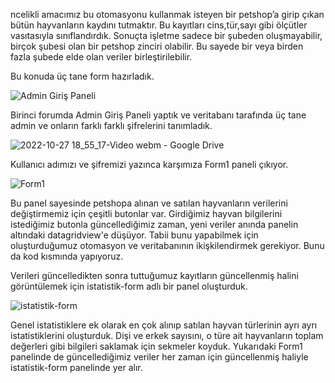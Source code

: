 ncelikli amacımız bu otomasyonu kullanmak isteyen bir petshop’a girip çıkan bütün hayvanların kaydını tutmaktır. Bu kayıtları cins,tür,sayı gibi ölçütler vasıtasıyla sınıflandırdık. Sonuçta işletme sadece bir şubeden oluşmayabilir, birçok şubesi olan bir petshop zinciri olabilir. Bu sayede bir veya birden fazla şubede elde olan veriler birleştirilebilir.

Bu konuda üç tane form hazırladık.

![Admin Giriş Paneli](https://user-images.githubusercontent.com/104498895/203740207-ea17279a-b8c7-4f46-962c-a1f5ac7b9e9a.png)

Birinci forumda Admin Giriş Paneli yaptık ve veritabanı tarafında üç tane admin ve onların farklı farklı şifrelerini tanımladık.

![2022-10-27 18_55_17-Video webm - Google Drive](https://user-images.githubusercontent.com/104498895/203741500-c183c0d5-6f4d-46d0-a429-026c11c0cf8a.png)

Kullanıcı adımızı ve şifremizi yazınca karşımıza Form1 paneli çıkıyor.

![Form1](https://user-images.githubusercontent.com/104498895/203743344-33723118-3e92-44bb-beba-f2266349bee7.png)

Bu panel sayesinde petshopa alınan ve satılan hayvanların verilerini değiştirmemiz için çeşitli butonlar var. Girdiğimiz hayvan bilgilerini istediğimiz butonla güncellediğimiz zaman, yeni veriler anında panelin altındaki datagridview'e düşüyor. Tabii bunu yapabilmek için oluşturduğumuz otomasyon ve veritabanının ikişkilendirmek gerekiyor. Bunu da kod kısmında yapıyoruz.

Verileri güncelledikten sonra tuttuğumuz kayıtların güncellenmiş halini görüntülemek için istatistik-form adlı bir panel oluşturduk.

![istatistik-form](https://user-images.githubusercontent.com/104498895/203744924-e98aa26b-a842-4313-ad0a-1ec929029ff2.png)

Genel istatistiklere ek olarak en çok alınıp satılan hayvan türlerinin ayrı ayrı istatistiklerini oluşturduk. Dişi ve erkek sayısını, o türe ait hayvanların toplam değerleri gibi bilgileri saklamak için sekmeler koyduk. Yukarıdaki Form1 panelinde de güncellediğimiz veriler her zaman için güncellenmiş haliyle istatistik-form panelinde yer alır.




